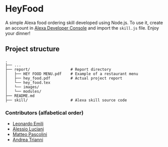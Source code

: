 # HeyFood

A simple Alexa food ordering skill developed using Node.js. To use it, create an account in [Alexa Developer Console](https://developer.amazon.com/alexa) and import the `skill.js` file. Enjoy your dinner!

## Project structure

    .
    ├── ...
    ├── report/                  # Report directory
    │   ├── HEY FOOD MENU.pdf    # Example of a restaurant menu
    │   ├── hey_food.pdf         # Actual project report
    │   └── hey_food.tex
    │   └── images/
    │   └── modules/
    ├── README.md
    ├── skill/                   # Alexa skill source code
    
### Contributors (alfabetical order)

- [Leonardo Emili](https://github.com/LeonardoEmili)
- [Alessio Luciani](https://github.com/AlessioLuciani)
- [Matteo Pascolini](https://github.com/Tabats97)
- [Andrea Trianni](https://github.com/trianniandrea)
